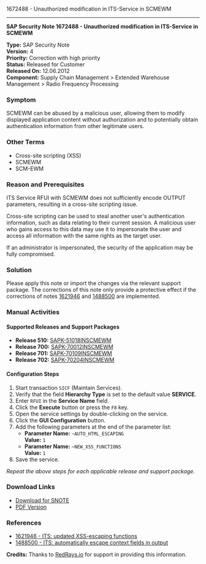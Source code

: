 1672488 - Unauthorized modification in ITS-Service in SCMEWM

---

**SAP Security Note 1672488 - Unauthorized modification in ITS-Service in SCMEWM**

**Type:** SAP Security Note  
**Version:** 4  
**Priority:** Correction with high priority  
**Status:** Released for Customer  
**Released On:** 12.06.2012  
**Component:** Supply Chain Management > Extended Warehouse Management > Radio Frequency Processing

### Symptom

SCMEWM can be abused by a malicious user, allowing them to modify displayed application content without authorization and to potentially obtain authentication information from other legitimate users.

### Other Terms

- Cross-site scripting (XSS)
- SCMEWM
- SCM-EWM

### Reason and Prerequisites

ITS Service RFUI with SCMEWM does not sufficiently encode OUTPUT parameters, resulting in a cross-site scripting issue.

Cross-site scripting can be used to steal another user's authentication information, such as data relating to their current session. A malicious user who gains access to this data may use it to impersonate the user and access all information with the same rights as the target user.

If an administrator is impersonated, the security of the application may be fully compromised.

### Solution

Please apply this note or import the changes via the relevant support package. The corrections of this note only provide a protective effect if the corrections of notes [1621946](https://me.sap.com/notes/1621946) and [1488500](https://me.sap.com/notes/1488500) are implemented.

### Manual Activities

#### Supported Releases and Support Packages

- **Release 510:** [SAPK-51018INSCMEWM](https://me.sap.com/supportpackage/SAPK-51018INSCMEWM)
- **Release 700:** [SAPK-70012INSCMEWM](https://me.sap.com/supportpackage/SAPK-70012INSCMEWM)
- **Release 701:** [SAPK-70109INSCMEWM](https://me.sap.com/supportpackage/SAPK-70109INSCMEWM)
- **Release 702:** [SAPK-70204INSCMEWM](https://me.sap.com/supportpackage/SAPK-70204INSCMEWM)

#### Configuration Steps

1. Start transaction `SICF` (Maintain Services).
2. Verify that the field **Hierarchy Type** is set to the default value **SERVICE**.
3. Enter `RFUI` in the **Service Name** field.
4. Click the **Execute** button or press the `F8` key.
5. Open the service settings by double-clicking on the service.
6. Click the **GUI Configuration** button.
7. Add the following parameters at the end of the parameter list:
    - **Parameter Name:** `~AUTO_HTML_ESCAPING`  
      **Value:** `1`
    - **Parameter Name:** `~NEW_XSS_FUNCTIONS`  
      **Value:** `1`
8. Save the service.

*Repeat the above steps for each applicable release and support package.*

### Download Links

- [Download for SNOTE](https://notesdownloads.sap.com/note/0040000009930252017)
- [PDF Version](https://userapps.support.sap.com/sap/support/sfm/notes/print/0001672488?language=en-US&token=9B415A7F8D0A1C33EE0DAE74729FAB44)

### References

- [1621946 - ITS: updated XSS-escaping functions](https://me.sap.com/notes/1621946)
- [1488500 - ITS: automatically escape context fields in output](https://me.sap.com/notes/1488500)

**Credits:** Thanks to [RedRays.io](https://redrays.io) for support in providing this information.